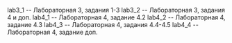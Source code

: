 lab3_1 -- Лабораторная 3, задания 1-3
lab3_2 -- Лабораторная 3, задания 4 и доп.
lab4_1 -- Лабораторная 4, задание 4.2
lab4_2 -- Лабораторная 4, задание 4.3
lab4_3 -- Лабораторная 4, задания 4.4-4.5
lab4_4 -- Лабораторная 4, задание доп.
